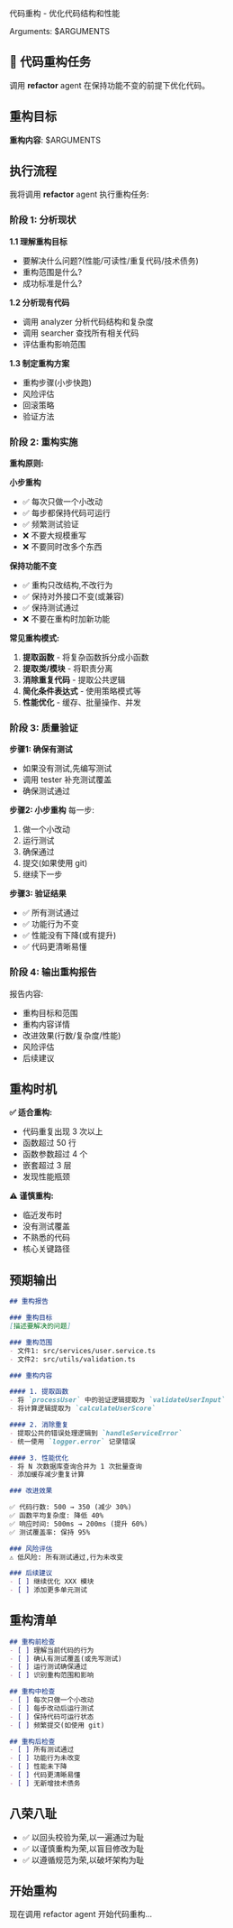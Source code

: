 代码重构 - 优化代码结构和性能

Arguments: $ARGUMENTS

## 🔧 代码重构任务

调用 **refactor** agent 在保持功能不变的前提下优化代码。

## 重构目标

**重构内容**: $ARGUMENTS

## 执行流程

我将调用 **refactor** agent 执行重构任务:

### 阶段 1: 分析现状

**1.1 理解重构目标**
- 要解决什么问题?(性能/可读性/重复代码/技术债务)
- 重构范围是什么?
- 成功标准是什么?

**1.2 分析现有代码**
- 调用 analyzer 分析代码结构和复杂度
- 调用 searcher 查找所有相关代码
- 评估重构影响范围

**1.3 制定重构方案**
- 重构步骤(小步快跑)
- 风险评估
- 回滚策略
- 验证方法

### 阶段 2: 重构实施

**重构原则:**

**小步重构**
- ✅ 每次只做一个小改动
- ✅ 每步都保持代码可运行
- ✅ 频繁测试验证
- ❌ 不要大规模重写
- ❌ 不要同时改多个东西

**保持功能不变**
- ✅ 重构只改结构,不改行为
- ✅ 保持对外接口不变(或兼容)
- ✅ 保持测试通过
- ❌ 不要在重构时加新功能

**常见重构模式:**

1. **提取函数** - 将复杂函数拆分成小函数
2. **提取类/模块** - 将职责分离
3. **消除重复代码** - 提取公共逻辑
4. **简化条件表达式** - 使用策略模式等
5. **性能优化** - 缓存、批量操作、并发

### 阶段 3: 质量验证

**步骤1: 确保有测试**
- 如果没有测试,先编写测试
- 调用 tester 补充测试覆盖
- 确保测试通过

**步骤2: 小步重构**
每一步:
1. 做一个小改动
2. 运行测试
3. 确保通过
4. 提交(如果使用 git)
5. 继续下一步

**步骤3: 验证结果**
- ✅ 所有测试通过
- ✅ 功能行为不变
- ✅ 性能没有下降(或有提升)
- ✅ 代码更清晰易懂

### 阶段 4: 输出重构报告

报告内容:
- 重构目标和范围
- 重构内容详情
- 改进效果(行数/复杂度/性能)
- 风险评估
- 后续建议

## 重构时机

**✅ 适合重构:**
- 代码重复出现 3 次以上
- 函数超过 50 行
- 函数参数超过 4 个
- 嵌套超过 3 层
- 发现性能瓶颈

**⚠️ 谨慎重构:**
- 临近发布时
- 没有测试覆盖
- 不熟悉的代码
- 核心关键路径

## 预期输出

```markdown
## 重构报告

### 重构目标
[描述要解决的问题]

### 重构范围
- 文件1: src/services/user.service.ts
- 文件2: src/utils/validation.ts

### 重构内容

#### 1. 提取函数
- 将 `processUser` 中的验证逻辑提取为 `validateUserInput`
- 将计算逻辑提取为 `calculateUserScore`

#### 2. 消除重复
- 提取公共的错误处理逻辑到 `handleServiceError`
- 统一使用 `logger.error` 记录错误

#### 3. 性能优化
- 将 N 次数据库查询合并为 1 次批量查询
- 添加缓存减少重复计算

### 改进效果

✅ 代码行数: 500 → 350 (减少 30%)
✅ 函数平均复杂度: 降低 40%
✅ 响应时间: 500ms → 200ms (提升 60%)
✅ 测试覆盖率: 保持 95%

### 风险评估
⚠️ 低风险: 所有测试通过,行为未改变

### 后续建议
- [ ] 继续优化 XXX 模块
- [ ] 添加更多单元测试
```

## 重构清单

```markdown
## 重构前检查
- [ ] 理解当前代码的行为
- [ ] 确认有测试覆盖(或先写测试)
- [ ] 运行测试确保通过
- [ ] 识别重构范围和影响

## 重构中检查
- [ ] 每次只做一个小改动
- [ ] 每步改动后运行测试
- [ ] 保持代码可运行状态
- [ ] 频繁提交(如使用 git)

## 重构后检查
- [ ] 所有测试通过
- [ ] 功能行为未改变
- [ ] 性能未下降
- [ ] 代码更清晰易懂
- [ ] 无新增技术债务
```

## 八荣八耻

- ✅ 以回头校验为荣,以一遍通过为耻
- ✅ 以谨慎重构为荣,以盲目修改为耻
- ✅ 以遵循规范为荣,以破坏架构为耻

## 开始重构

现在调用 refactor agent 开始代码重构...

